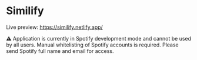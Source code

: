 # Similify

Live preview: https://similify.netlify.app/

⚠️ Application is currently in Spotify development mode and cannot be used by all users. Manual whitelisting of Spotify accounts is required. Please send Spotify full name and email for access.
